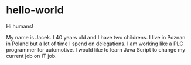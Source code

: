 # hello-world

Hi humans!

My name is Jacek. I 40 years old and I have two childrens. 
I live in Poznan in Poland but a lot of time I spend on delegations.
I am working like a PLC programmer for automotive.
I would like to learn Java Script to change my current job on IT job. 
